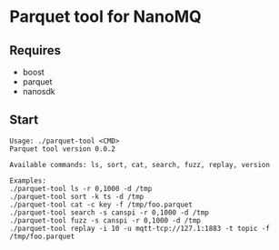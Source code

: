 # Parquet tool for NanoMQ

## Requires
* boost
* parquet
* nanosdk

## Start

```
Usage: ./parquet-tool <CMD>
Parquet tool version 0.0.2

Available commands: ls, sort, cat, search, fuzz, replay, version

Examples:
./parquet-tool ls -r 0,1000 -d /tmp
./parquet-tool sort -k ts -d /tmp
./parquet-tool cat -c key -f /tmp/foo.parquet
./parquet-tool search -s canspi -r 0,1000 -d /tmp
./parquet-tool fuzz -s canspi -r 0,1000 -d /tmp
./parquet-tool replay -i 10 -u mqtt-tcp://127.1:1883 -t topic -f /tmp/foo.parquet
```

